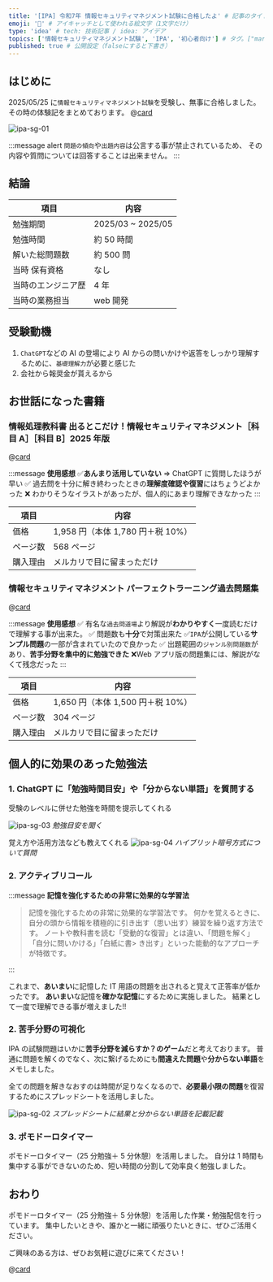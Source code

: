 ```yaml
---
title: '[IPA] 令和7年 情報セキュリティマネジメント試験に合格したよ' # 記事のタイトル
emoji: '💯' # アイキャッチとして使われる絵文字（1文字だけ）
type: 'idea' # tech: 技術記事 / idea: アイデア
topics: ['情報セキュリティマネジメント試験', 'IPA', '初心者向け'] # タグ。["markdown", "rust", "aws"]のように指定する
published: true # 公開設定（falseにすると下書き）
---
```


## はじめに

2025/05/25 に`情報セキュリティマネジメント試験`を受験し、無事に合格しました。
その時の体験記をまとめております。
@[card](https://www.ipa.go.jp/shiken/kubun/sg.html)

![ipa-sg-01](/images/articles/ipa-information-security-management-examination/ipa-sg-01.png)

:::message alert
`問題の傾向`や`出題内容`は公言する事が禁止されているため、
その内容や質問については回答することは出来ません。
:::

## 結論

| 項目               | 内容              |
| ------------------ | ----------------- |
| 勉強期間           | 2025/03 ~ 2025/05 |
| 勉強時間           | 約 50 時間        |
| 解いた総問題数     | 約 500 問         |
| 当時 保有資格      | なし              |
| 当時のエンジニア歴 | 4 年              |
| 当時の業務担当     | web 開発          |

## 受験動機

1. `ChatGPT`などの AI の登場により AI からの問いかけや返答をしっかり理解するために、`基礎理解力`が必要と感じた
2. 会社から報奨金が貰えるから

## お世話になった書籍

### 情報処理教科書 出るとこだけ！情報セキュリティマネジメント［科目 A］［科目 B］2025 年版

@[card](https://www.shoeisha.co.jp/book/detail/9784798188874)

:::message
**使用感想**
✅**あんまり活用していない** ⇒ ChatGPT に質問したほうが早い
✅ 過去問を十分に解き終わったときの**理解度確認や復習**にはちょうどよかった
❌ わかりそうなイラストがあったが、個人的にあまり理解できなかった
:::

| 項目     | 内容                              |
| -------- | --------------------------------- |
| 価格     | 1,958 円（本体 1,780 円＋税 10%） |
| ページ数 | 568 ページ                        |
| 購入理由 | メルカリで目に留まっただけ        |

### 情報セキュリティマネジメント パーフェクトラーニング過去問題集

@[card](https://gihyo.jp/book/2024/978-4-297-14556-9)

:::message
**使用感想**
✅ 有名な`過去問道場`より解説が**わかりやすく**一度読むだけで理解する事が出来た。
✅ 問題数も**十分**で対策出来た
✅`IPA`が公開している**サンプル問題**の一部が含まれていたので良かった
✅ 出題範囲の`ジャンル別問題数`があり、**苦手分野を集中的に勉強できた**
❌Web アプリ版の問題集には、解説がなくて残念だった
:::

| 項目     | 内容                              |
| -------- | --------------------------------- |
| 価格     | 1,650 円（本体 1,500 円＋税 10%） |
| ページ数 | 304 ページ                        |
| 購入理由 | メルカリで目に留まっただけ        |

## 個人的に効果のあった勉強法

### 1. ChatGPT に「勉強時間目安」や「分からない単語」を質問する

受験のレベルに併せた勉強を時間を提示してくれる

![ipa-sg-03](/images/articles/ipa-information-security-management-examination/ipa-sg-03.png)
_勉強目安を聞く_

覚え方や活用方法なども教えてくれる
![ipa-sg-04](/images/articles/ipa-information-security-management-examination/ipa-sg-04.png)
_ハイブリット暗号方式について質問_

### 2. アクティブリコール

:::message
**記憶を強化するための非常に効果的な学習法**

> 記憶を強化するための非常に効果的な学習法です。
> 何かを覚えるときに、自分の頭から情報を積極的に引き出す（思い出す）練習を繰り返す方法です。
> ノートや教科書を読む「受動的な復習」とは違い、「問題を解く」「自分に問いかける」「白紙に書> き出す」といった能動的なアプローチが特徴です。

:::

これまで、**あいまい**に記憶した IT 用語の問題を出されると覚えて正答率が低かったです。
**あいまい**な記憶を**確かな記憶**にするために実施しました。
結果として一度で理解できる事が増えました!!

### 2. 苦手分野の可視化

IPA の試験問題はいかに**苦手分野を減らすか？のゲーム**だと考えております。
普通に問題を解くのでなく、次に繋げるためにも**間違えた問題**や**分からない単語**をメモしました。

全ての問題を解きなおすのは時間が足りなくなるので、**必要最小限の問題**を復習するためにスプレッドシートを活用しました。

![ipa-sg-02](/images/articles/ipa-information-security-management-examination/ipa-sg-02.png)
_スプレッドシートに結果と分からない単語を記載記載_

### 3. ポモドーロタイマー

ポモドーロタイマー（25 分勉強＋ 5 分休憩）を活用しました。
自分は 1 時間も集中する事ができないのため、短い時間の分割して効率良く勉強しました。

## おわり

ポモドーロタイマー（25 分勉強＋ 5 分休憩）を活用した作業・勉強配信を行っています。
集中したいときや、誰かと一緒に頑張りたいときに、ぜひご活用ください。

ご興味のある方は、ぜひお気軽に遊びに来てください！

@[card](https://www.youtube.com/@aew2sbee)
